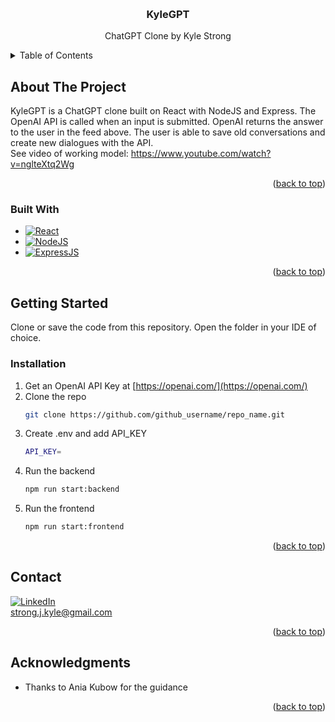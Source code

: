 
<a name="readme-top"></a>

<!-- PROJECT TITLE -->
<br />
<div align="center">
<h3 align="center">KyleGPT</h3>
  <p align="center">
    ChatGPT Clone by Kyle Strong
    <br />
  </p>
</div>



<!-- TABLE OF CONTENTS -->
<details>
  <summary>Table of Contents</summary>
  <ol>
    <li>
      <a href="#about-the-project">About The Project</a>
      <ul>
        <li><a href="#built-with">Built With</a></li>
      </ul>
    </li>
    <li>
      <a href="#getting-started">Getting Started</a>
      <ul>
        <li><a href="#installation">Installation</a></li>
      </ul>
    </li>
    <li><a href="#contact">Contact</a></li>
    <li><a href="#acknowledgments">Acknowledgments</a></li>
  </ol>
</details>



## About The Project

KyleGPT is a ChatGPT clone built on React with NodeJS and Express. The OpenAI API is called when an input is submitted. OpenAI returns the answer
to the user in the feed above. The user is able to save old conversations and create new dialogues with the API.
<br/>
See video of working model: https://www.youtube.com/watch?v=nglteXtq2Wg

<p align="right">(<a href="#readme-top">back to top</a>)</p>



### Built With

* [![React][React.js]][React-url]
* [![NodeJS][Node.js]][Node-url]
* [![ExpressJS][Express.js]][Express-url]

<p align="right">(<a href="#readme-top">back to top</a>)</p>


## Getting Started

Clone or save the code from this repository. Open the folder in your IDE of choice.


### Installation

1. Get an OpenAI API Key at [https://openai.com/](https://openai.com/)
2. Clone the repo
   ```sh
   git clone https://github.com/github_username/repo_name.git
   ```
3. Create .env and add API_KEY
   ```sh
   API_KEY=
   ```
4. Run the backend
   ```sh
   npm run start:backend
   ```
5. Run the frontend
   ```sh
   npm run start:frontend
   ```

<p align="right">(<a href="#readme-top">back to top</a>)</p>


## Contact

[![LinkedIn][linkedin-shield]][linkedin-url]
<br/>
strong.j.kyle@gmail.com

<p align="right">(<a href="#readme-top">back to top</a>)</p>



## Acknowledgments

* Thanks to Ania Kubow for the guidance

<p align="right">(<a href="#readme-top">back to top</a>)</p>



<!-- MARKDOWN LINKS & IMAGES -->
<!-- https://www.markdownguide.org/basic-syntax/#reference-style-links -->
[linkedin-shield]: https://img.shields.io/badge/-LinkedIn-black.svg?style=for-the-badge&logo=linkedin&colorB=555
[linkedin-url]: [https://linkedin.com/in/linkedin_username](https://www.linkedin.com/in/kylejstrong/)
[product-screenshot]: images/screenshot.png
[React.js]: https://img.shields.io/badge/React-20232A?style=for-the-badge&logo=react&logoColor=61DAFB
[React-url]: https://reactjs.org/
[Node.js]: https://img.shields.io/badge/Node.js-43853D?style=for-the-badge&logo=node.js&logoColor=white
[Node-url]: https://nodejs.org/en
[Express.js]: https://img.shields.io/badge/Express.js-404D59?style=for-the-badge
[Express-url]: https://expressjs.com/
